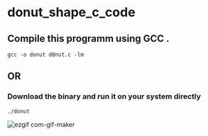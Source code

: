 # donut_shape_c_code

## Compile this programm using GCC .

```
gcc -o donut d0nut.c -lm

```

## OR 

### Download the binary and run it on your system directly 

```
./donut
```






![ezgif com-gif-maker](https://user-images.githubusercontent.com/79449117/135221932-3e2d1006-e538-4149-aaf9-a8132e364228.gif)
